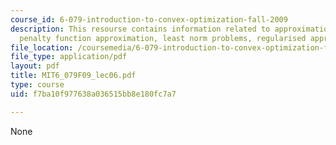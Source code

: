 ```yaml
---
course_id: 6-079-introduction-to-convex-optimization-fall-2009
description: This resourse contains information related to approximation, fitting,
  penalty function approximation, least norm problems, regularised approximation.
file_location: /coursemedia/6-079-introduction-to-convex-optimization-fall-2009/f7ba10f977638a036515bb8e180fc7a7_MIT6_079F09_lec06.pdf
file_type: application/pdf
layout: pdf
title: MIT6_079F09_lec06.pdf
type: course
uid: f7ba10f977638a036515bb8e180fc7a7

---
```

None